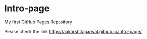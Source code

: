 # Intro-page
My first GitHub Pages Repository

Please check the link https://aakarshitagarwal.github.io/Intro-page/
